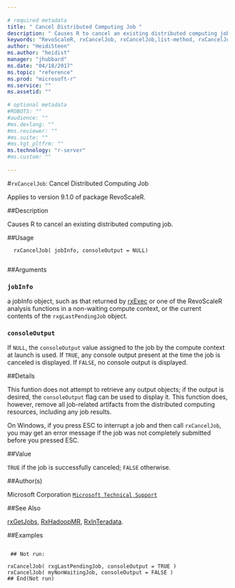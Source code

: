 ```yaml
--- 
 
# required metadata 
title: " Cancel Distributed Computing Job " 
description: " Causes R to cancel an existing distributed computing job. " 
keywords: "RevoScaleR, rxCancelJob, rxCancelJob,list-method, rxCancelJob,RxDistributedJob-method, rxCancelJob,RxDistributedHadoopMRJob-method, rxCancelJob,RxDistributedSqlServerJob-method, rxCancelJob,RxDistributedTeradataJob-method, rxCancelJob,ANY-method, IO" 
author: "HeidiSteen"
ms.author: "heidist" 
manager: "jhubbard" 
ms.date: "04/18/2017" 
ms.topic: "reference" 
ms.prod: "microsoft-r" 
ms.service: "" 
ms.assetid: "" 
 
# optional metadata 
#ROBOTS: "" 
#audience: "" 
#ms.devlang: "" 
#ms.reviewer: "" 
#ms.suite: "" 
#ms.tgt_pltfrm: "" 
ms.technology: "r-server" 
#ms.custom: "" 
 
--- 
```

 
 
 
 
 
 
 
 
 
 #`rxCancelJob`:  Cancel Distributed Computing Job 

 Applies to version 9.1.0 of package RevoScaleR.
 
 ##Description
 
Causes R to cancel an existing distributed computing job.
 
 
 
 ##Usage

```   
  rxCancelJob( jobInfo, consoleOutput = NULL)
 
```
 
 
 ##Arguments

   
  
 ### `jobInfo`
 a jobInfo object, such as that returned by [rxExec](rxexec.md) or one of the  RevoScaleR analysis functions in a non-waiting compute context, or the current contents of the `rxgLastPendingJob` object. 
  
  
 ### `consoleOutput`
 If `NULL`, the `consoleOutput` value assigned to  the job by the compute context at launch is used.  If `TRUE`, any console output present at the time the job is canceled is displayed.  If `FALSE`, no console output  is displayed. 
  
 
 
 ##Details
 
This funtion does not attempt to retrieve any output objects; if the output is desired,
the `consoleOutput` flag can be used to display it. This function does, however,
remove all job-related artifacts from the distributed computing resources, including
any job results.

On Windows, if you press ESC to interrupt a job and then call `rxCancelJob`, you
may get an error message if the job was not completely submitted before you pressed ESC.
 
 
 ##Value
 
`TRUE` if the job is successfully canceled; `FALSE` otherwise.
 
 ##Author(s)
 
Microsoft Corporation [`Microsoft Technical Support`](https://go.microsoft.com/fwlink/?LinkID=698556&clcid=0x409)

 
 
 ##See Also
 
[rxGetJobs](rxgetjobs.md),
[RxHadoopMR](rxhadoopmr.md),
[RxInTeradata](rxinteradata.md).
   
 ##Examples

 ```
   
  ## Not run:
 
rxCancelJob( rxgLastPendingJob, consoleOutput = TRUE )
rxCancelJob( myNonWaitingJob, consoleOutput = FALSE )
 ## End(Not run) 
  
 
```
 
 
